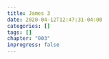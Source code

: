 ```yaml
---
title: James 3
date: 2020-04-12T12:47:31-04:00
categories: []
tags: []
chapter: "003"
inprogress: false
---
```


